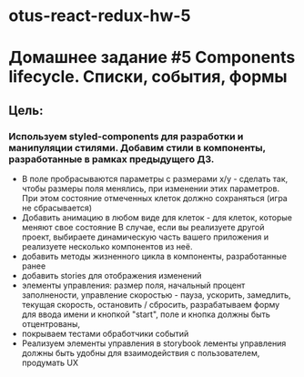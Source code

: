 # otus-react-redux-hw-5

# Домашнее задание #5 Components lifecycle. Списки, события, формы

## Цель:

### Используем styled-components для разработки и манипуляции стилями. Добавим стили в компоненты, разработанные в рамках предыдущего ДЗ.

- В поле пробрасываются параметры с размерами x/y - сделать так, чтобы размеры поля менялись, при изменении этих параметров. При этом состояние отмеченных клеток должно сохраняться (игра не сбрасывается)
- Добавить анимацию в любом виде для клеток - для клеток, которые меняют свое состояние В случае, если вы реализуете другой проект, выбираете динамическую часть вашего приложения и реализуете несколько компонентов из неё.
- добавить методы жизненного цикла в компоненты, разработанные ранее
- добавить stories для отображения изменений
- элементы управления: размер поля, начальный процент заполнености, управление скоростью - пауза, ускорить, замедлить, текущая скорость, остановить / сбросить, разрабатываем форму для ввода имени и кнопкой "start", поле и кнопка должны быть отцентрованы, 
- покрываем тестами обработчики событий
- Реализуем элементы управления в storybook лементы управления должны быть удобны для взаимодействия с пользователем, продумать UX
